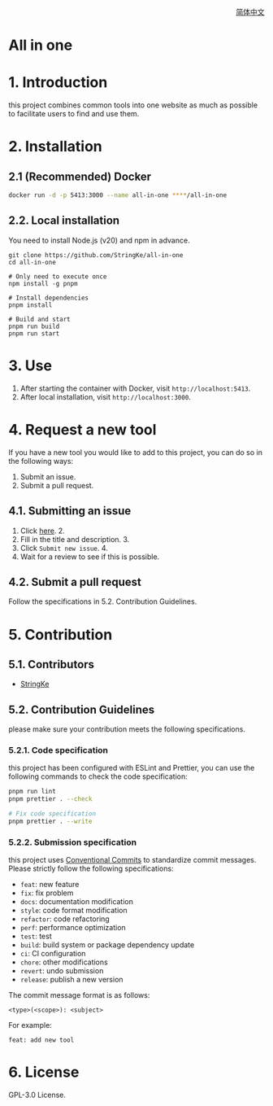 <p align='right'>
  <a href='./README_CN.md' target='_blank' hreflang='zh-cn'>简体中文</a>
</p>

# All in one

# 1. Introduction

this project combines common tools into one website as much as possible to facilitate users to find and use them.

# 2. Installation

## 2.1 (Recommended) Docker

```bash
docker run -d -p 5413:3000 --name all-in-one ****/all-in-one
```

## 2.2. Local installation

You need to install Node.js (v20) and npm in advance.

```
git clone https://github.com/StringKe/all-in-one
cd all-in-one

# Only need to execute once
npm install -g pnpm

# Install dependencies
pnpm install

# Build and start
pnpm run build
pnpm run start
```

# 3. Use

1. After starting the container with Docker, visit `http://localhost:5413`.
2. After local installation, visit `http://localhost:3000`.

# 4. Request a new tool

If you have a new tool you would like to add to this project, you can do so in the following ways:

1. Submit an issue.
2. Submit a pull request.

## 4.1. Submitting an issue

1. Click [here](/issues/new). 2.
2. Fill in the title and description. 3.
3. Click `Submit new issue`. 4.
4. Wait for a review to see if this is possible.

## 4.2. Submit a pull request

Follow the specifications in 5.2. Contribution Guidelines.

# 5. Contribution

## 5.1. Contributors

-   [StringKe](https://github.com/StringKe)

## 5.2. Contribution Guidelines

please make sure your contribution meets the following specifications.

### 5.2.1. Code specification

this project has been configured with ESLint and Prettier, you can use the following commands to check the code
specification:

```bash
pnpm run lint
pnpm prettier . --check
```

```bash
# Fix code specification
pnpm prettier . --write
```

### 5.2.2. Submission specification

this project uses [Conventional Commits](https://www.conventionalcommits.org/) to standardize commit messages. Please
strictly follow the following specifications:

-   `feat`: new feature
-   `fix`: fix problem
-   `docs`: documentation modification
-   `style`: code format modification
-   `refactor`: code refactoring
-   `perf`: performance optimization
-   `test`: test
-   `build`: build system or package dependency update
-   `ci`: CI configuration
-   `chore`: other modifications
-   `revert`: undo submission
-   `release`: publish a new version

The commit message format is as follows:

```
<type>(<scope>): <subject>
```

For example:

```
feat: add new tool
```

# 6. License

GPL-3.0 License.
